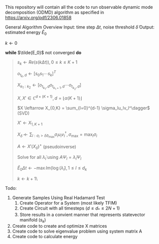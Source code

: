 This repository will contain all the code to run observable dynamic mode decomposition (ODMD) algorithm as specified in https://arxiv.org/pdf/2306.01858

General Algorithm Overview
Input: time step $\Delta t$, noise threshold $\tilde{\delta}$
Output: estimated energy $\tilde{E}_0$

$k \leftarrow 0$

**while**  $\tilde{E_0}$ not converged **do**
> $s_k \leftarrow Re(s(k\Delta t)), 0 \le k \le K+1$
>
> $o_{t_k,d} \leftarrow \left[s_0  s_1  \cdots  s_k\right]^T$
>
> $X_{k_1:k_2} \leftarrow \left[o_{t_{k_1},d}  o_{t_{k_1+1},d}  \cdots  o_{t_{k_2},d}\right]$
> 
> $X, X' \in \mathbb{C}^{d\times(K+1)}, d = \lfloor\alpha(K+1)\rfloor$
> 
> $X \leftarrow X_{0,K} = \sum_{l=0}^{d-1} \sigma_lu_lv_l^\dagger$ (SVD)
> 
> $X' \leftarrow X_{1,K+1}$
> 
> $X_\tilde{\delta} \leftarrow \sum_{l:\sigma_l>\tilde{\delta}\sigma_{\text{max}}} \sigma_lu_lv_l^\dagger, \sigma_{\text{max}} = \max_l\sigma_l$
> 
> $A \leftarrow X'\left(X_\tilde{\delta} \right)^+$ (pseudoinverse)
> 
> Solve for all $\tilde{\lambda}_l$ using $A{\Psi}_l = \tilde{\lambda}_l{\Psi}_l$
> 
> $\tilde{E}_0 \Delta t \leftarrow -\max Im(\log(\tilde{\lambda}_l), 1\le l \le d_k$
> 
> $k \leftarrow k+1$\

Todo:
1. Generate Samples Using Real Hadamard Test
    1. Create Operator for a System (most likely TFIM)
    2. Create Circuit with all timesteps ($d \le d_* \le 2N+1$)
    3. Store results in a convient manner that represents statevector manifold ($s_k$)
2. Create code to create and optimize X matrices
3. Create code to solve eigenvalue problem using system matrix A
4. Create code to calculate energy
